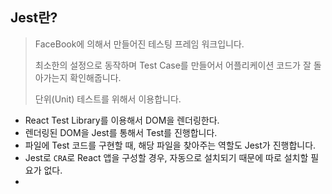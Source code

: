 ## Jest란?



>FaceBook에 의해서 만들어진 테스팅 프레임 워크입니다. 
>
>최소한의 설정으로 동작하며 Test Case를 만들어서 어플리케이션 코드가 잘 돌아가는지 확인해줍니다. 
>
>단위(Unit) 테스트를 위해서 이용합니다.



- React Test Library를 이용해서 DOM을 렌더링한다. 
- 렌더링된 DOM을 Jest를 통해서 Test를 진행합니다. 
- 파일에 Test 코드를 구현할 때, 해당 파일을 찾아주는 역할도 Jest가 진행합니다. 
- Jest로 `CRA`로 React 앱을 구성할 경우, 자동으로 설치되기 때문에 따로 설치할 필요가 없다.
- 

